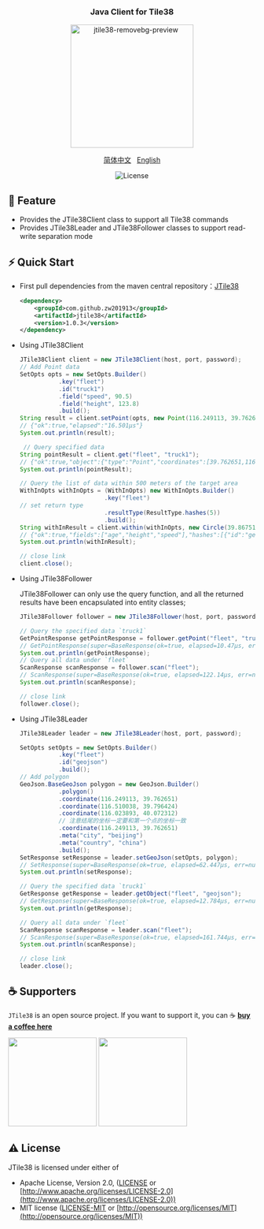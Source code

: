 <div align="center">
<h3>Java Client for Tile38</h3>
<p><img width="250" alt="jtile38-removebg-preview" src="https://user-images.githubusercontent.com/16849315/186699764-7a4d43b9-4269-4c3b-88b0-cee4d49847f9.png"></p>
  <p>
    <a href="https://github.com/zw201913/jtile38/blob/main/README.md">简体中文</a>&nbsp;&nbsp;
    <a href="https://github.com/zw201913/jtile38/blob/main/README.en-US.md">English</a>
</p>
  <p><img alt="License" src="https://camo.githubusercontent.com/093fc33ad6230c9fc08a4ca2392f4cf7fbe51e746be4d1a09456d8b1e1101a40/68747470733a2f2f696d672e736869656c64732e696f2f6372617465732f6c2f73616c766f2e737667" /></p>
</div>

## 🎯 Feature

   - Provides the JTile38Client class to support all Tile38 commands
   - Provides JTile38Leader and JTile38Follower classes to support read-write separation mode

## ⚡️ Quick Start

   - First pull dependencies from the maven central repository：[JTile38](https://mvnrepository.com/artifact/com.github.zw201913/jtile38)
     ```xml
     <dependency>
         <groupId>com.github.zw201913</groupId>
         <artifactId>jtile38</artifactId>
         <version>1.0.3</version>
     </dependency>
     ```
   - Using JTile38Client
   
     ```java
     JTile38Client client = new JTile38Client(host, port, password);
     // Add Point data
     SetOpts opts = new SetOpts.Builder()
                .key("fleet")
                .id("truck1")
                .field("speed", 90.5)
                .field("height", 123.8)
                .build();
     String result = client.setPoint(opts, new Point(116.249113, 39.762651));
     // {"ok":true,"elapsed":"16.501µs"}
     System.out.println(result);

      // Query specified data
     String pointResult = client.get("fleet", "truck1");
     // {"ok":true,"object":{"type":"Point","coordinates":[39.762651,116.249113]},"elapsed":"17.223µs"}
     System.out.println(pointResult);
     
     // Query the list of data within 500 meters of the target area
     WithInOpts withInOpts = (WithInOpts) new WithInOpts.Builder()
                             .key("fleet")
     // set return type
                             .resultType(ResultType.hashes(5))
                             .build();
     String withInResult = client.within(withInOpts, new Circle(39.867514, 116.577703, 500));
     // {"ok":true,"fields":["age","height","speed"],"hashes":[{"id":"geojsonPolygon","hash":"wx4fu","fields":[0,120.5,90.5]},{"id":"geojsonMultiPolygon","hash":"wx4fu","fields":[0,120.5,90.5]}],"count":2,"cursor":0,"elapsed":"86.252µs"}
     System.out.println(withInResult);
     
     // close link
     client.close();
     ```
   - Using JTile38Follower

     JTile38Follower can only use the query function, and all the returned results have been encapsulated into entity classes;
     ```java
     JTile38Follower follower = new JTile38Follower(host, port, password);
     
     // Query the specified data `truck1`
     GetPointResponse getPointResponse = follower.getPoint("fleet", "truck1");
     // GetPointResponse(super=BaseResponse(ok=true, elapsed=10.47µs, err=null), fields=null, point=GetPointResponse.Point(lat=116.249113, lon=39.762651, z=0))
     System.out.println(getPointResponse);
     // Query all data under `fleet`
     ScanResponse scanResponse = follower.scan("fleet");
     // ScanResponse(super=BaseResponse(ok=true, elapsed=122.14µs, err=null), fields=[age, height, speed], ids=null, points=null, bounds=null, hashes=null, objects=[ScanResponse.Data(id=bounds1, object=ScanResponse.DataObject(raw=null, type=Polygon, coordinates=[[[39.867514, 116.577703], [39.868634, 116.577703], [39.868634, 116.578497], [39.867514, 116.578497], [39.867514, 116.577703]]], meta=null), fields=[0.0, 120.5, 90.5]), ScanResponse.Data(id=geojsonLineString, object=ScanResponse.DataObject(raw=null, type=LineString, coordinates=[[39.867514, 116.577703], [39.868634, 116.578497]], meta={name=zouwei, gender=7}), fields=[0.0, 120.5, 90.5]), ScanResponse.Data(id=geojsonMultiLineString, object=ScanResponse.DataObject(raw=null, type=MultiLineString, coordinates=[[[39.867514, 116.577703], [39.868634, 116.578497]], [[39.867314, 116.577503], [39.866634, 116.576497]]], meta={name=zouwei, gender=1}), fields=[0.0, 120.5, 90.5]), ScanResponse.Data(id=geojsonMultiPoint, object=ScanResponse.DataObject(raw=null, type=MultiPoint, coordinates=[[39.867514, 116.577703], [39.868634, 116.578497]], meta={name=zouwei, age=30}), fields=[0.0, 120.5, 90.5]), ScanResponse.Data(id=geojsonMultiPolygon, object=ScanResponse.DataObject(raw=null, type=MultiPolygon, coordinates=[[[[116.577703, 39.867514], [116.578497, 39.868634], [116.576497, 39.867634], [116.577703, 39.867514]], [[116.577703, 39.867514], [116.578497, 39.868634], [116.576497, 39.867634], [116.577703, 39.867514]]]], meta={name=zouwei, gender=7}), fields=[0.0, 120.5, 90.5]), ScanResponse.Data(id=geojsonPoint, object=ScanResponse.DataObject(raw=null, type=Point, coordinates=[39.867514, 116.577703], meta={name=zouwei, age=30}), fields=[0.0, 120.5, 90.5]), ScanResponse.Data(id=geojsonPolygon, object=ScanResponse.DataObject(raw=null, type=Polygon, coordinates=[[[116.577703, 39.867514], [116.578497, 39.868634], [116.576497, 39.867634], [116.577703, 39.867514]]], meta={name=zouwei, gender=7}), fields=[0.0, 120.5, 90.5]), ScanResponse.Data(id=geojsonpoint, object=ScanResponse.DataObject(raw=null, type=LineString, coordinates=[[39.867514, 116.577703], [39.868634, 116.578497]], meta={name=zouwei}), fields=[0.0, 120.5, 90.5]), ScanResponse.Data(id=hash, object=ScanResponse.DataObject(raw=rawString, type=RawString, coordinates=null, meta=null), fields=[0.0, 120.5, 90.5]), ScanResponse.Data(id=hello, object=ScanResponse.DataObject(raw=null, type=Point, coordinates=[33.462, -112.268], meta=null), fields=[30.0, 0.0, 0.0]), ScanResponse.Data(id=json, object=ScanResponse.DataObject(raw={"name":{"first":"zou"}}, type=RawString, coordinates=null, meta=null), fields=[0.0, 0.0, 0.0]), ScanResponse.Data(id=point1, object=ScanResponse.DataObject(raw=null, type=Point, coordinates=[39.867514, 116.577703, 1661309797349], meta=null), fields=[0.0, 120.5, 90.5]), ScanResponse.Data(id=truck1, object=ScanResponse.DataObject(raw=null, type=Point, coordinates=[39.762651, 116.249113], meta=null), fields=[0.0, 123.8, 90.5])], count=13, cursor=0)
     System.out.println(scanResponse);

     // close link
     follower.close();
     ```
   - Using JTile38Leader

     ```java
     JTile38Leader leader = new JTile38Leader(host, port, password);

	 SetOpts setOpts = new SetOpts.Builder()
				.key("fleet")
				.id("geojson")
				.build();
	 // Add polygon
	 GeoJson.BaseGeoJson polygon = new GeoJson.Builder()
				.polygon()
				.coordinate(116.249113, 39.762651)
				.coordinate(116.510038, 39.796424)
				.coordinate(116.023893, 40.072312)
				// 注意结尾的坐标一定要和第一个点的坐标一致
				.coordinate(116.249113, 39.762651)
				.meta("city", "beijing")
				.meta("country", "china")
				.build();
	 SetResponse setResponse = leader.setGeoJson(setOpts, polygon);
	 // SetResponse(super=BaseResponse(ok=true, elapsed=62.447µs, err=null))
	 System.out.println(setResponse);

	 // Query the specified data `truck1`
	 GetResponse getResponse = leader.getObject("fleet", "geojson");
	 // GetResponse(super=BaseResponse(ok=true, elapsed=12.784µs, err=null), fields=null, object=GetResponse.DataObject(raw=null, type=Polygon, coordinates=[[[39.762651, 116.249113], [39.796424, 116.510038], [40.072312, 116.023893], [39.762651, 116.249113]]], meta={city=beijing, country=china}))
	 System.out.println(getResponse);

	 // Query all data under `fleet`
	 ScanResponse scanResponse = leader.scan("fleet");
	 // ScanResponse(super=BaseResponse(ok=true, elapsed=161.744µs, err=null), fields=[age, height, speed], ids=null, points=null, bounds=null, hashes=null, objects=[ScanResponse.Data(id=bounds1, object=ScanResponse.DataObject(raw=null, type=Polygon, coordinates=[[[39.867514, 116.577703], [39.868634, 116.577703], [39.868634, 116.578497], [39.867514, 116.578497], [39.867514, 116.577703]]], meta=null), fields=[0.0, 120.5, 90.5]), ScanResponse.Data(id=geojson, object=ScanResponse.DataObject(raw=null, type=Polygon, coordinates=[[[39.762651, 116.249113], [39.796424, 116.510038], [40.072312, 116.023893], [39.762651, 116.249113]]], meta={city=beijing, country=china}), fields=[0.0, 0.0, 0.0]), ScanResponse.Data(id=geojsonLineString, object=ScanResponse.DataObject(raw=null, type=LineString, coordinates=[[39.867514, 116.577703], [39.868634, 116.578497]], meta={name=zouwei, gender=7}), fields=[0.0, 120.5, 90.5]), ScanResponse.Data(id=geojsonMultiLineString, object=ScanResponse.DataObject(raw=null, type=MultiLineString, coordinates=[[[39.867514, 116.577703], [39.868634, 116.578497]], [[39.867314, 116.577503], [39.866634, 116.576497]]], meta={name=zouwei, gender=1}), fields=[0.0, 120.5, 90.5]), ScanResponse.Data(id=geojsonMultiPoint, object=ScanResponse.DataObject(raw=null, type=MultiPoint, coordinates=[[39.867514, 116.577703], [39.868634, 116.578497]], meta={name=zouwei, age=30}), fields=[0.0, 120.5, 90.5]), ScanResponse.Data(id=geojsonMultiPolygon, object=ScanResponse.DataObject(raw=null, type=MultiPolygon, coordinates=[[[[116.577703, 39.867514], [116.578497, 39.868634], [116.576497, 39.867634], [116.577703, 39.867514]], [[116.577703, 39.867514], [116.578497, 39.868634], [116.576497, 39.867634], [116.577703, 39.867514]]]], meta={name=zouwei, gender=7}), fields=[0.0, 120.5, 90.5]), ScanResponse.Data(id=geojsonPoint, object=ScanResponse.DataObject(raw=null, type=Point, coordinates=[39.867514, 116.577703], meta={name=zouwei, age=30}), fields=[0.0, 120.5, 90.5]), ScanResponse.Data(id=geojsonPolygon, object=ScanResponse.DataObject(raw=null, type=Polygon, coordinates=[[[116.577703, 39.867514], [116.578497, 39.868634], [116.576497, 39.867634], [116.577703, 39.867514]]], meta={name=zouwei, gender=7}), fields=[0.0, 120.5, 90.5]), ScanResponse.Data(id=geojsonpoint, object=ScanResponse.DataObject(raw=null, type=LineString, coordinates=[[39.867514, 116.577703], [39.868634, 116.578497]], meta={name=zouwei}), fields=[0.0, 120.5, 90.5]), ScanResponse.Data(id=hash, object=ScanResponse.DataObject(raw=rawString, type=RawString, coordinates=null, meta=null), fields=[0.0, 120.5, 90.5]), ScanResponse.Data(id=hello, object=ScanResponse.DataObject(raw=null, type=Point, coordinates=[33.462, -112.268], meta=null), fields=[30.0, 0.0, 0.0]), ScanResponse.Data(id=json, object=ScanResponse.DataObject(raw={"name":{"first":"zou"}}, type=RawString, coordinates=null, meta=null), fields=[0.0, 0.0, 0.0]), ScanResponse.Data(id=point1, object=ScanResponse.DataObject(raw=null, type=Point, coordinates=[39.867514, 116.577703, 1661309797349], meta=null), fields=[0.0, 120.5, 90.5]), ScanResponse.Data(id=truck1, object=ScanResponse.DataObject(raw=null, type=Point, coordinates=[39.762651, 116.249113], meta=null), fields=[0.0, 123.8, 90.5])], count=14, cursor=0)
	 System.out.println(scanResponse);

     // close link
	 leader.close();
     ```

## ☕ Supporters

`JTile38` is an open source project. If you want to support it, you can ☕ [**buy a coffee here**](https://www.buymeacoffee.com/zouwei9305g)

<p><image width="180" src="https://user-images.githubusercontent.com/16849315/186829736-a2e66254-bcff-4827-bd05-37df0eb9f785.jpg">
<image width="180" src="https://user-images.githubusercontent.com/16849315/186829768-ab60f742-d215-4e96-81ba-1b6ef24db7bc.png"></p>

## ⚠️ License

JTile38 is licensed under either of
* Apache License, Version 2.0, ([LICENSE](LICENSE) or [http://www.apache.org/licenses/LICENSE-2.0](http://www.apache.org/licenses/LICENSE-2.0))
* MIT license ([LICENSE-MIT](LICENSE-MIT) or [http://opensource.org/licenses/MIT](http://opensource.org/licenses/MIT))
